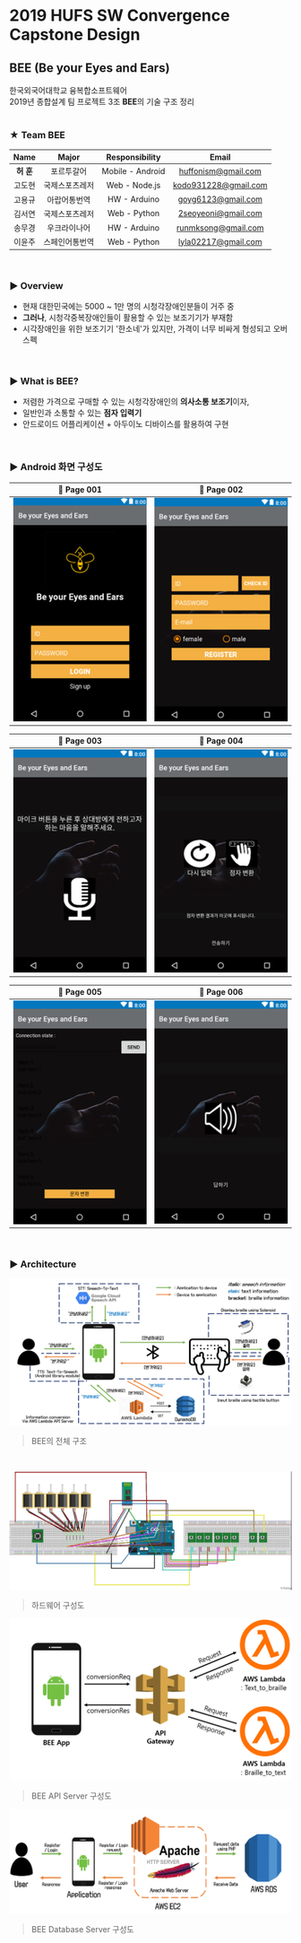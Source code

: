 ﻿# 2019 HUFS SW Convergence Capstone Design
## BEE (Be your Eyes and Ears)
한국외국어대학교 융복합소프트웨어<br/>
2019년 종합설계 팀 프로젝트 3조 **BEE**의 기술 구조 정리
<br/><br/>

### ★ Team **BEE**
|  Name  | Major         | Responsibility   | Email            |
| :---:    | :-----------: | :-------------:  | :---------------: |
|  **허 훈**  | 포르투갈어    | Mobile - Android | huffonism@gmail.com |
|  고도현  | 국제스포츠레저 | Web - Node.js    | kodo931228@gmail.com |
|  고용규  | 아랍어통번역   | HW - Arduino     | goyg6123@gmail.com |
|  김서연  | 국제스포츠레저 | Web - Python     | 2seoyeoni@gmail.com |
|  송무경  | 우크라이나어 | HW - Arduino     | runmksong@gmail.com |
|  이윤주  | 스페인어통번역  | Web - Python     | lyla02217@gmail.com |

<br/>

### ▶ Overview
- 현재 대한민국에는 5000 ~ 1만 명의 시청각장애인분들이 거주 중
- **그러나**, 시청각중복장애인들이 활용할 수 있는 보조기기가 부재함
- 시각장애인을 위한 보조기기 '한소네'가 있지만, 가격이 너무 비싸게 형성되고 오버스펙

<br/>

### ▶ What is BEE?
- 저렴한 가격으로 구매할 수 있는 시청각장애인의 **의사소통 보조기**이자,
- 일반인과 소통할 수 있는 **점자 입력기**
- 안드로이드 어플리케이션 + 아두이노 디바이스를 활용하여 구현

<br/>

### ▶ Android 화면 구성도
|:memo: Page 001|:memo: Page 002|
|:-------------:|:-------------:|
|![001](./imgs/bee1.png)|![002](./imgs/bee2.png)|

|:memo: Page 003|:memo: Page 004|
|:-------------:|:-------------:|
|![003](./imgs/bee3.png)|![004](./imgs/bee4.png)|

|:memo: Page 005|:memo: Page 006|
|:-------------:|:-------------:|
|![005](./imgs/bee5.png)|![006](./imgs/bee6.png)|
<br/>

### ▶ Architecture
![](./imgs/total_architecture.png)
> BEE의 전체 구조

<br/>

![](./imgs/hardware.jpg)
> 하드웨어 구성도 

![](./imgs/api_server.png)
> BEE API Server 구성도

![](./imgs/database_server.png)
> BEE Database Server 구성도

<br/>


